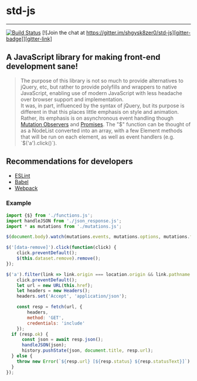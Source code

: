 [build-status]: https://travis-ci.org/shgysk8zer0/std-js.svg?branch=master
[travis-ci]: https://travis-ci.org/shgysk8zer0/std-js
[gitter-badge]: https://badges.gitter.im/shgysk8zer0/std-js.svg
[gitter-link]: https://gitter.im/shgysk8zer0/std-js?utm_source=badge&utm_medium=badge&utm_campaign=pr-badge&utm_content=badge
[promises]: https://developer.mozilla.org/en-US/docs/Mozilla/JavaScript_code_modules/Promise.jsm/Promise
[mutations]: https://developer.mozilla.org/en-US/docs/Web/API/MutationObserver
# std-js
- - -
[![Build Status][build-status]][travis-ci] [![Join the chat at https://gitter.im/shgysk8zer0/std-js][gitter-badge]][gitter-link]
## A JavaScript library for making front-end development sane!

> The purpose of this library is not so much to provide alternatives to jQuery, etc,
> but rather to provide polyfills and wrappers to native JavaScript, enabling use
> of modern JavaScript with less headache over browser support and implementation.  
> It was, in part, influenced by the syntax of jQuery, but its purpose is different
> in that this places little emphasis on style and animation. Rather, its
> emphasis is on asynchronous event handling though [Mutation Observers][mutations]
> and [Promises][promises].
> The "$" function can be thought of as a NodeList converted into an array, with
> a few Element methods that will be run on each element, as well as event handlers
> (e.g. `$('a').click()`).

## Recommendations for developers
- [ESLint](http://eslint.org/)
- [Babel](http://babeljs.io/)
- [Webpack](https://webpack.github.io/)

### Example
```js
import {$} from './functions.js';
import handleJSON from './json_response.js';
import * as mutations from './mutations.js';

$(document.body).watch(mutations.events, mutations.options, mutations.filter);

$('[data-remove]').click(function(click) {
	click.preventDefault();
	$(this.dataset.remove).remove();
});

$('a').filter(link => link.origin === location.origin && link.pathname !== location.pathname).click(async function(click) => {
	click.preventDefault();
	let url = new URL(this.href);
	let headers = new Headers();
	headers.set('Accept', 'application/json');

	const resp = fetch(url, {
		headers,
		method: 'GET',
		credentials: 'include'
	});
  if (resp.ok) {
      const json = await resp.json();
      handleJSON(json);
      history.pushState(json, document.title, resp.url);
  } else {
    throw new Error(`${resp.url} [${resp.status} ${resp.statusText}]`);
  }
});
```
